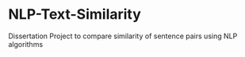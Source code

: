 # NLP-Text-Similarity
Dissertation Project to compare similarity of sentence pairs using NLP algorithms
